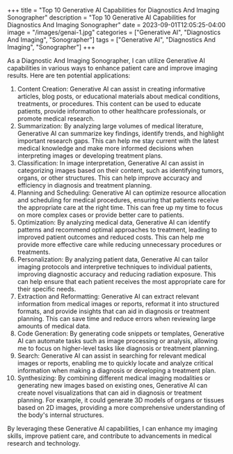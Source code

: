 +++
title = "Top 10 Generative AI Capabilities for Diagnostics And Imaging Sonographer"
description = "Top 10 Generative AI Capabilities for Diagnostics And Imaging Sonographer"
date = 2023-09-01T12:05:25-04:00
image = "/images/genai-1.jpg"
categories = ["Generative AI", "Diagnostics And Imaging", "Sonographer"]
tags = ["Generative AI", "Diagnostics And Imaging", "Sonographer"]
+++

As a Diagnostic And Imaging Sonographer, I can utilize Generative AI capabilities in various ways to enhance patient care and improve imaging results. Here are ten potential applications:

1. Content Creation: Generative AI can assist in creating informative articles, blog posts, or educational materials about medical conditions, treatments, or procedures. This content can be used to educate patients, provide information to other healthcare professionals, or promote medical research.
2. Summarization: By analyzing large volumes of medical literature, Generative AI can summarize key findings, identify trends, and highlight important research gaps. This can help me stay current with the latest medical knowledge and make more informed decisions when interpreting images or developing treatment plans.
3. Classification: In image interpretation, Generative AI can assist in categorizing images based on their content, such as identifying tumors, organs, or other structures. This can help improve accuracy and efficiency in diagnosis and treatment planning.
4. Planning and Scheduling: Generative AI can optimize resource allocation and scheduling for medical procedures, ensuring that patients receive the appropriate care at the right time. This can free up my time to focus on more complex cases or provide better care to patients.
5. Optimization: By analyzing medical data, Generative AI can identify patterns and recommend optimal approaches to treatment, leading to improved patient outcomes and reduced costs. This can help me provide more effective care while reducing unnecessary procedures or treatments.
6. Personalization: By analyzing patient data, Generative AI can tailor imaging protocols and interpretive techniques to individual patients, improving diagnostic accuracy and reducing radiation exposure. This can help ensure that each patient receives the most appropriate care for their specific needs.
7. Extraction and Reformatting: Generative AI can extract relevant information from medical images or reports, reformat it into structured formats, and provide insights that can aid in diagnosis or treatment planning. This can save time and reduce errors when reviewing large amounts of medical data.
8. Code Generation: By generating code snippets or templates, Generative AI can automate tasks such as image processing or analysis, allowing me to focus on higher-level tasks like diagnosis or treatment planning.
9. Search: Generative AI can assist in searching for relevant medical images or reports, enabling me to quickly locate and analyze critical information when making a diagnosis or developing a treatment plan.
10. Synthesizing: By combining different medical imaging modalities or generating new images based on existing ones, Generative AI can create novel visualizations that can aid in diagnosis or treatment planning. For example, it could generate 3D models of organs or tissues based on 2D images, providing a more comprehensive understanding of the body's internal structures.

By leveraging these Generative AI capabilities, I can enhance my imaging skills, improve patient care, and contribute to advancements in medical research and technology.